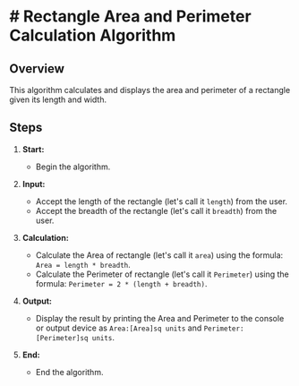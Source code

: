 # # Rectangle Area and Perimeter Calculation Algorithm

## Overview

This algorithm calculates and displays the area and perimeter of a rectangle given its length and width.

## Steps

1. **Start:**
   - Begin the algorithm.

2. **Input:**
   - Accept the length of the rectangle (let's call it `length`) from the user.
   - Accept the breadth of the rectangle (let's call it `breadth`) from the user.

3. **Calculation:**
   - Calculate the Area of rectangle (let's call it `area`) using the formula: `Area = length * breadth`.
   - Calculate the Perimeter of rectangle (let's call it `Perimeter`) using the formula: `Perimeter = 2 * (length + breadth)`.

4. **Output:**
   - Display the result by printing the Area and Perimeter to the console or output device as `Area:[Area]sq units` and `Perimeter:[Perimeter]sq units`.

5. **End:**
   - End the algorithm.

